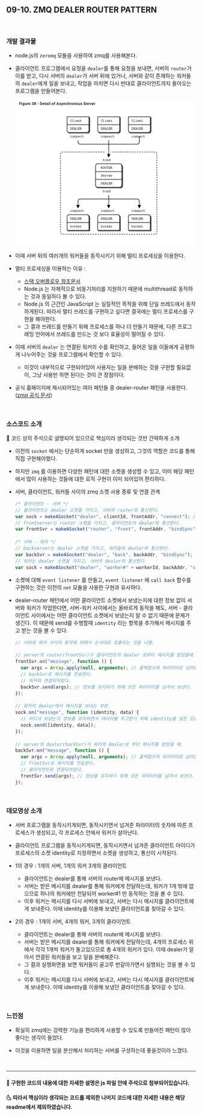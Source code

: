 ## 09-10. ZMQ DEALER ROUTER PATTERN

<br>

### 개발 결과물

- node.js의 `zeromq` 모듈을 사용하여 zmq를 사용해본다.

- 클라이언트 프로그램에서 요청을 `dealer`를 통해 요청을 보내면, 서버의 `router`가 이를 받고, 다시 서버의 `dealer`가 서버 뒤에 있거나, 서버와 같이 존재하는 워커들의 `dealer`에게 일을 보내고, 작업을 마치면 다시 반대로 클라이언트까지 돌아오는 프로그램을 만들어본다.

    <img src="./1.png" alt="drawing" width="500"/>

- 이때 서버 뒤의 여러개의 워커들을 동작시키기 위해 멀티 프로세싱을 이용한다.

- 멀티 프로세싱을 이용하는 이유 :

  - [스택 오버플로우 참조문서](https://stackoverflow.com/questions/40028377/is-it-possible-to-achieve-multithreading-in-nodejs)
  - Node.js 는 자체적으로 비동기처리를 지원하기 때문에 multithread로 동작하는 것과 동일하다 볼 수 있다.
  - Node.js 의 근간인 JavaScript 는 실질적인 목적을 위해 단일 쓰레드에서 동작하게된다. 따라서 멀티 쓰레드를 구현하고 싶다면 결국에는 멀티 프로세스를 구현을 해야한다.
  - 그 결과 쓰레드를 만들기 위해 프로세스를 하나 더 만들기 때문에, 다른 프로그래밍 언어에서 쓰레드를 만드는 것 보다 효율성이 떨어질 수 있다.

- 이때 서버의 `dealer` 는 연결된 워커의 수를 확인하고, 들어온 일을 이들에게 공평하게 나누어주는 것을 프로그램에서 확인할 수 있다.

  - 이것이 내부적으로 구현되어있어 사용자는 일을 분배하는 것을 구현할 필요없이, 그냥 사용만 하면 된다는 것이 큰 장점이다.

- 공식 홈페이지에 제시되어있는 여러 패턴들 중 dealer-router 패턴을 사용한다.
  ([zmq 공식 문서](https://zguide.zeromq.org/docs/chapter3/#The-Asynchronous-Client-Server-Pattern))

<br>

### 소스코드 소개

👀 코드 상의 주석으로 설명되어 있으므로 핵심이라 생각되는 것만 간략하게 소개

- 이전의 `socket` 에서는 단순하게 socket 만을 생성하고, 그것의 역할은 코드를 통해 직접 구현해야했다.

- 하지만 `zmq` 를 이용하면 다양한 패턴에 대한 소켓을 생성할 수 있고, 이미 해당 패턴에서 많이 사용하는 것들에 대한 로직 구현이 이미 되어있어 편리하다.

- 서버, 클라이언트, 워커들 사이의 zmq 소켓 사용 종류 및 연결 관계

  ```js
  /* 클라이언트 - 서버 */
  // 클라이언트는 dealer 소켓을 가지고, 서버의 router와 통신한다.
  var sock = makeASocket("dealer", clientId, frontAddr, "connect"); // 클라
  // frontserver는 router 소켓을 가지고, 클라이언트의 dealer와 통신한다.
  var frontSvr = makeASocket("router", "front", frontAddr, "bindSync"); // 서버 front

  /* 서버 - 워커 */
  // backserver는 dealer 소켓을 가지고, 워커들의 dealer와 통신한다.
  var backSvr = makeASocket("dealer", "back", backAddr, "bindSync"); // 서버 back
  // 워커는 dealer 소켓을 가지고, 서버의 dealer와 통신한다.
  var sock = makeASocket("dealer", "worker#" + workerId, backAddr, "connect"); // 워커
  ```

- 소켓에 대해 `event listener` 를 만들고, `event listener` 에 `call back` 함수를 구현하는 것은 이전의 `net` 모듈을 사용한 구현과 유사하다.

- dealer-router 패턴에서 어떤 클라이언트 소켓에서 보냈는지에 대한 정보 없이 서버와 워커가 작업한다면, 서버-워커 사이에서는 올바르게 동작을 해도, 서버 - 클라이언트 사이에서는 어떤 클라이언트 소켓에서 보냈는지 알 수 없기 때문에 문제가 생긴다. 이 때문에 send를 수행할때 `identity` 라는 항목을 추가해서 메시지를 주고 받는 것을 볼 수 있다.

  ```js
  // 서버와 워커 사이의 동작에 대해서 순서대로 호출되는 것을 나열.

  // server의 router(frontSvr)가 클라이언트의 dealer 로부터 메시지를 받았을때
  frontSvr.on("message", function () {
    var args = Array.apply(null, arguments); // 콜백함수의 파라미터로 넘어온 것을 모두 읽어올 수 있다.
    // backSvr로 메시지를 전송한다.
    // 워커와 연결되어있다.
    backSvr.send(args); // 정보를 유지하기 위해 모든 파라미터를 넘겨서 보낸다.
  });

  // 워커의 dealer에서 메시지를 보내는 부분.
  sock.on("message", function (identity, data) {
    // 어디서 보냈는지 정보를 유지하면서 데이터를 주고받기 위해 identity를 넣은 모습을 확인할 수 있다.
    sock.send([identity, data]);
  });

  // server의 dealer(backSvr)가 워커의 dealer로 부터 메시지를 받았을 때.
  backSvr.on("message", function () {
    var args = Array.apply(null, arguments); // 콜백함수의 파라미터로 넘어온 것을 모두 읽어올 수 있다.
    // frontSvr로 메시지를 전송한다.
    // 클라이언트와 연결되어있다.
    frontSvr.send(args); // 정보를 유지하기 위해 모든 파라미터를 넘겨서 보낸다.
  });
  ```

  <br>

### 데모영상 소개

- 서버 프로그램을 동작시키게되면, 동작시키면서 넘겨준 파라미터의 숫자에 따른 프로세스가 생성되고, 각 프로세스 안에서 워커가 살아난다.

- 클라이언트 프로그램을 동작시키게되면, 동작시키면서 넘겨준 클라이언트 아이디가 프로세스의 소켓 identity로 지정하면서 소켓을 생성하고, 통신이 시작된다.

- 1의 경우 : 1개의 서버, 1개의 워커 3개의 클라이언트

  - 클라이언트는 dealer를 통해 서버의 router에 메시지를 보낸다.
  - 서버는 받은 메시지를 dealer를 통해 워커에게 전달하는데, 워커가 1개 밖에 없으므로 하나의 워커에만 전달되어 worker#1 만 동작하는 것을 볼 수 있다.
  - 이후 워커는 메시지를 다시 서버에 보내고, 서버는 다시 메시지를 클라이언트에게 보내준다. 이때 identity를 이용해 보냈던 클라이언트를 찾아갈 수 있다.

- 2의 경우 : 1개의 서버, 4개의 워커, 3개의 클라이언트
  - 클라이언트는 dealer를 통해 서버의 router에 메시지를 보낸다.
  - 서버는 받은 메시지를 dealer를 통해 워커에게 전달하는데, 4개의 프로세스 위에서 각각 1개씩 워커가 돌고있으므로 총 4개의 워커가 있다. 이때 dealer가 알아서 연결된 워커들을 보고 일을 분배해준다.
  - 그 결과 실행화면을 보면 워커들이 골고루 번갈아가면서 실행되는 것을 볼 수 있다.
  - 이후 워커는 메시지를 다시 서버에 보내고, 서버는 다시 메시지를 클라이언트에게 보내준다. 이때 identity를 이용해 보냈던 클라이언트를 찾아갈 수 있다.

<br>

### 느낀점

- 확실히 zmq에는 강력한 기능을 편리하게 사용할 수 있도록 만들어진 패턴이 많아 좋다는 생각이 들었다.

- 이것을 이용하면 일을 분산해서 처리하는 서버를 구성하는데 좋을것이라 느꼈다.

<br/>

---

#### 🌛 구현한 코드의 내용에 대한 자세한 설명은 js 파일 안에 주석으로 첨부되어있습니다.

#### 🌜 따라서 핵심이라 생각되는 코드를 제외한 나머지 코드에 대한 자세한 내용은 해당 readme에서 제외하였습니다.
